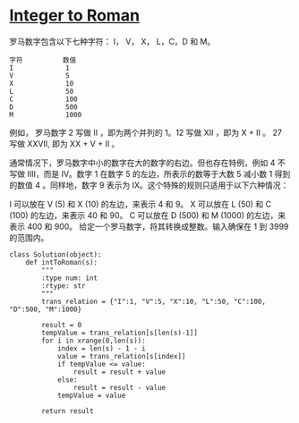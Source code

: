 # [Integer to Roman](https://leetcode.com/problems/roman-to-integer/)

罗马数字包含以下七种字符： I， V， X， L，C，D 和 M。

```
字符          数值
I             1
V             5
X             10
L             50
C             100
D             500
M             1000
```

例如， 罗马数字 2 写做 II ，即为两个并列的 1。12 写做 XII ，即为 X + II 。 27 写做  XXVII, 即为 XX + V + II 。

通常情况下，罗马数字中小的数字在大的数字的右边。但也存在特例，例如 4 不写做 IIII，而是 IV。数字 1 在数字 5 的左边，所表示的数等于大数 5 减小数 1 得到的数值 4 。同样地，数字 9 表示为 IX。这个特殊的规则只适用于以下六种情况：

I 可以放在 V (5) 和 X (10) 的左边，来表示 4 和 9。
X 可以放在 L (50) 和 C (100) 的左边，来表示 40 和 90。 
C 可以放在 D (500) 和 M (1000) 的左边，来表示 400 和 900。
给定一个罗马数字，将其转换成整数。输入确保在 1 到 3999 的范围内。

```
class Solution(object):
	def intToRoman(s):
	    """
	    :type num: int
	    :rtype: str
	    """
	    trans_relation = {"I":1, "V":5, "X":10, "L":50, "C":100, "D":500, "M":1000}

	    result = 0
	    tempValue = trans_relation[s[len(s)-1]]
	    for i in xrange(0,len(s)):
	    	index = len(s) - 1 - i
	    	value = trans_relation[s[index]]
	    	if tempValue <= value:
	    		result = result + value
	    	else:
	    		result = result - value
	    	tempValue = value

	    return result
```

